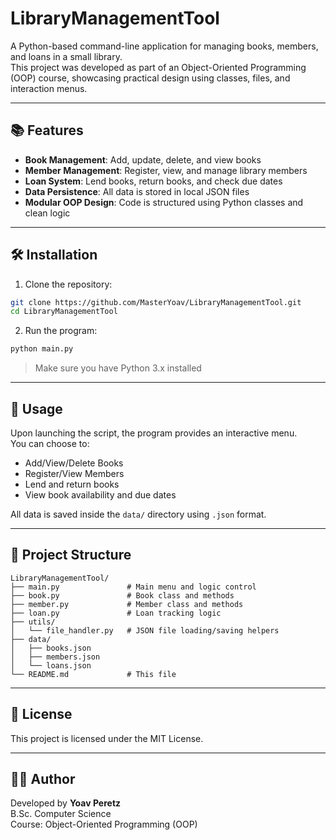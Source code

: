 # LibraryManagementTool

A Python-based command-line application for managing books, members, and loans in a small library.  
This project was developed as part of an Object-Oriented Programming (OOP) course, showcasing practical design using classes, files, and interaction menus.

---

## 📚 Features

- **Book Management**: Add, update, delete, and view books
- **Member Management**: Register, view, and manage library members
- **Loan System**: Lend books, return books, and check due dates
- **Data Persistence**: All data is stored in local JSON files
- **Modular OOP Design**: Code is structured using Python classes and clean logic

---

## 🛠️ Installation

1. Clone the repository:

```bash
git clone https://github.com/MasterYoav/LibraryManagementTool.git
cd LibraryManagementTool
```

2. Run the program:

```bash
python main.py
```

> Make sure you have Python 3.x installed

---

## 🚀 Usage

Upon launching the script, the program provides an interactive menu.  
You can choose to:

- Add/View/Delete Books
- Register/View Members
- Lend and return books
- View book availability and due dates

All data is saved inside the `data/` directory using `.json` format.

---

## 🧱 Project Structure

```plaintext
LibraryManagementTool/
├── main.py               # Main menu and logic control
├── book.py               # Book class and methods
├── member.py             # Member class and methods
├── loan.py               # Loan tracking logic
├── utils/
│   └── file_handler.py   # JSON file loading/saving helpers
├── data/
│   ├── books.json
│   ├── members.json
│   └── loans.json
└── README.md             # This file
```

---

## 📄 License

This project is licensed under the MIT License.  

---

## 👨‍🎓 Author

Developed by **Yoav Peretz**  
B.Sc. Computer Science  
Course: Object-Oriented Programming (OOP)

